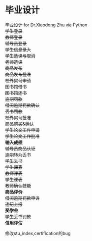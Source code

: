 # 毕业设计
毕业设计 for Dr.Xiaodong Zhu via Python  
~~学生登录  
教师登录  
辅导员登录  
学生信息录入  
学生选课与取消  
老师选课  
商品发布  
商品发布批准  
校外实习申请  
图书馆借书  
图书馆还书  
逾期罚款  
借阅逾期罚款确认  
丢书罚款  
校外实习批准  
商品购买&确认  
学生论文工作申请  
学生论文工作批准  
**输入成绩**  
辅导员商品认证  
逾期转为丢书  
学生丢书  
学生课表  
教师课表  
学生课表  
教师确认技能  
**商品评价**  
借阅逾期罚款申诉  
违纪上报   
**奖学金**  
学生丢书罚款~~  
**信用评估**  

修改stu_index,certification的bug

